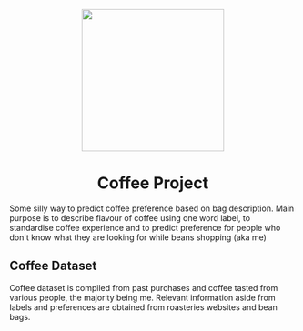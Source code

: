 <p align="center">
  <img src ="https://github.com/amybok/coffee-project/assets/119104583/bca895e3-57b6-4ff2-9d15-84f87a26b85c" width="250" align="center"/>
</p>

<h1 align="center"> Coffee Project </h1>

Some silly way to predict coffee preference based on bag description. Main purpose is to describe flavour of coffee using one word label, to standardise coffee experience and to predict preference for people who don't know what they are looking for while beans shopping (aka me)

 <h2> Coffee Dataset </h2>

Coffee dataset is compiled from past purchases and coffee tasted from various people, the majority being me. Relevant information aside from labels and preferences are obtained from roasteries websites and bean bags. 
